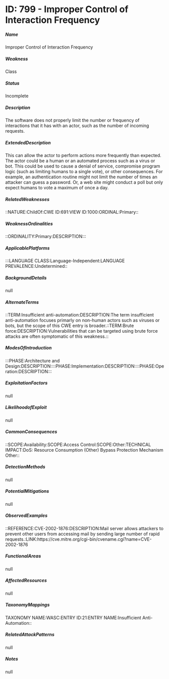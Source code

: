 # ID: 799 - Improper Control of Interaction Frequency
<h5>Name</h5>Improper Control of Interaction Frequency
<h5>Weakness</h5>Class
<h5>Status</h5>Incomplete
<h5>Description</h5>The software does not properly limit the number or frequency of interactions that it has with an actor, such as the number of incoming requests.
<h5>ExtendedDescription</h5>This can allow the actor to perform actions more frequently than expected. The actor could be a human or an automated process such as a virus or bot. This could be used to cause a denial of service, compromise program logic (such as limiting humans to a single vote), or other consequences. For example, an authentication routine might not limit the number of times an attacker can guess a password. Or, a web site might conduct a poll but only expect humans to vote a maximum of once a day.
<h5>RelatedWeaknesses</h5>::NATURE:ChildOf:CWE ID:691:VIEW ID:1000:ORDINAL:Primary::
<h5>WeaknessOrdinalities</h5>::ORDINALITY:Primary:DESCRIPTION:::
<h5>ApplicablePlatforms</h5>:::LANGUAGE CLASS:Language-Independent:LANGUAGE PREVALENCE:Undetermined::
<h5>BackgroundDetails</h5>null
<h5>AlternateTerms</h5>::TERM:Insufficient anti-automation:DESCRIPTION:The term insufficient anti-automation focuses primarly on non-human actors such as viruses or bots, but the scope of this CWE entry is broader.::TERM:Brute force:DESCRIPTION:Vulnerabilities that can be targeted using brute force attacks are often symptomatic of this weakness.::
<h5>ModesOfIntroduction</h5>:::PHASE:Architecture and Design:DESCRIPTION::::PHASE:Implementation:DESCRIPTION::::PHASE:Operation:DESCRIPTION:::
<h5>ExploitationFactors</h5>null
<h5>LikelihoodofExploit</h5>null
<h5>CommonConsequences</h5>::SCOPE:Availability:SCOPE:Access Control:SCOPE:Other:TECHNICAL IMPACT:DoS: Resource Consumption (Other) Bypass Protection Mechanism Other::
<h5>DetectionMethods</h5>null
<h5>PotentialMitigations</h5>null
<h5>ObservedExamples</h5>::REFERENCE:CVE-2002-1876:DESCRIPTION:Mail server allows attackers to prevent other users from accessing mail by sending large number of rapid requests.:LINK:https://cve.mitre.org/cgi-bin/cvename.cgi?name=CVE-2002-1876
<h5>FunctionalAreas</h5>null
<h5>AffectedResources</h5>null
<h5>TaxonomyMappings</h5>TAXONOMY NAME:WASC:ENTRY ID:21:ENTRY NAME:Insufficient Anti-Automation::
<h5>RelatedAttackPatterns</h5>null
<h5>Notes</h5>null

